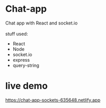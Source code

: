 # Chat-app
Chat app with React and socket.io </br>
</br>
stuff used:
- React
- Node
- socket.io
- express
- query-string

# live demo
https://chat-app-sockets-635648.netlify.app
